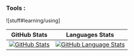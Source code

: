 
###  Tools  :

![stuff#learning/using]

GitHub Stats | Languages Stats
------------ | -------------
[![GitHub Stats](https://github-readme-stats.vercel.app/api/?username=wlsp&count_private=true&theme=tokyonight&showicons=true)]() | [![GitHub Language Stats](https://github-readme-stats.vercel.app/api/top-langs/?username=wlsp&langs_count=5&theme=tokyonight)]()







<!--
**wlsp/wlsp** is a ✨ _special_ ✨ repository because its `README.md` (this file) appears on your GitHub profile.

Here are some ideas to get you started:


-->
